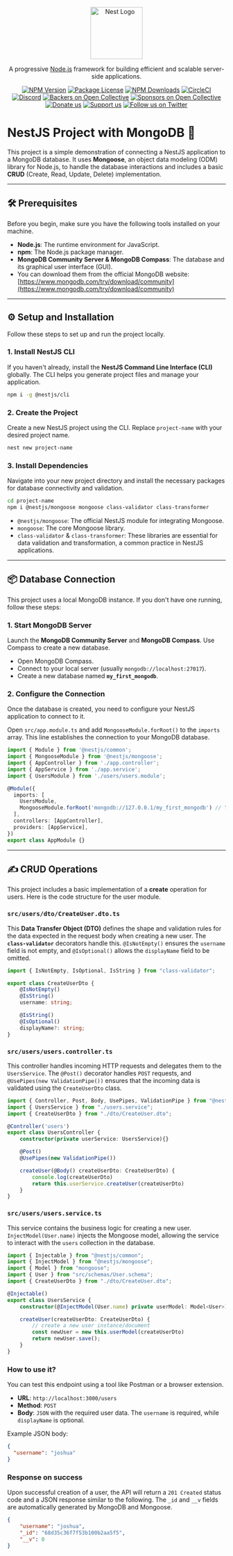 <p align="center">
  <a href="http://nestjs.com/" target="blank"><img src="https://nestjs.com/img/logo-small.svg" width="120" alt="Nest Logo" /></a>
</p>

[circleci-image]: https://img.shields.io/circleci/build/github/nestjs/nest/master?token=abc123def456
[circleci-url]: https://circleci.com/gh/nestjs/nest

  <p align="center">A progressive <a href="http://nodejs.org" target="_blank">Node.js</a> framework for building efficient and scalable server-side applications.</p>
    <p align="center">
<a href="https://www.npmjs.com/~nestjscore" target="_blank"><img src="https://img.shields.io/npm/v/@nestjs/core.svg" alt="NPM Version" /></a>
<a href="https://www.npmjs.com/~nestjscore" target="_blank"><img src="https://img.shields.io/npm/l/@nestjs/core.svg" alt="Package License" /></a>
<a href="https://www.npmjs.com/~nestjscore" target="_blank"><img src="https://img.shields.io/npm/dm/@nestjs/common.svg" alt="NPM Downloads" /></a>
<a href="https://circleci.com/gh/nestjs/nest" target="_blank"><img src="https://img.shields.io/circleci/build/github/nestjs/nest/master" alt="CircleCI" /></a>
<a href="https://discord.gg/G7Qnnhy" target="_blank"><img src="https://img.shields.io/badge/discord-online-brightgreen.svg" alt="Discord"/></a>
<a href="https://opencollective.com/nest#backer" target="_blank"><img src="https://opencollective.com/nest/backers/badge.svg" alt="Backers on Open Collective" /></a>
<a href="https://opencollective.com/nest#sponsor" target="_blank"><img src="https://opencollective.com/nest/sponsors/badge.svg" alt="Sponsors on Open Collective" /></a>
  <a href="https://paypal.me/kamilmysliwiec" target="_blank"><img src="https://img.shields.io/badge/Donate-PayPal-ff3f59.svg" alt="Donate us"/></a>
    <a href="https://opencollective.com/nest#sponsor"  target="_blank"><img src="https://img.shields.io/badge/Support%20us-Open%20Collective-41B883.svg" alt="Support us"></a>
  <a href="https://twitter.com/nestframework" target="_blank"><img src="https://img.shields.io/twitter/follow/nestframework.svg?style=social&label=Follow" alt="Follow us on Twitter"></a>
</p>
  <!--[![Backers on Open Collective](https://opencollective.com/nest/backers/badge.svg)](https://opencollective.com/nest#backer)
  [![Sponsors on Open Collective](https://opencollective.com/nest/sponsors/badge.svg)](https://opencollective.com/nest#sponsor)-->

# NestJS Project with MongoDB 🚀

This project is a simple demonstration of connecting a NestJS application to a MongoDB database. It uses **Mongoose**, an object data modeling (ODM) library for Node.js, to handle the database interactions and includes a basic **CRUD** (Create, Read, Update, Delete) implementation.

-----

## 🛠️ Prerequisites

Before you begin, make sure you have the following tools installed on your machine.

  * **Node.js**: The runtime environment for JavaScript.
  * **npm**: The Node.js package manager.
  * **MongoDB Community Server & MongoDB Compass**: The database and its graphical user interface (GUI).
  * You can download them from the official MongoDB website: [https://www.mongodb.com/try/download/community](https://www.mongodb.com/try/download/community)

-----

## ⚙️ Setup and Installation

Follow these steps to set up and run the project locally.

### 1\. Install NestJS CLI

If you haven't already, install the **NestJS Command Line Interface (CLI)** globally. The CLI helps you generate project files and manage your application.

```bash
npm i -g @nestjs/cli
```

### 2\. Create the Project

Create a new NestJS project using the CLI. Replace `project-name` with your desired project name.

```bash
nest new project-name
```

### 3\. Install Dependencies

Navigate into your new project directory and install the necessary packages for database connectivity and validation.

```bash
cd project-name
npm i @nestjs/mongoose mongoose class-validator class-transformer
```

  * `@nestjs/mongoose`: The official NestJS module for integrating Mongoose.
  * `mongoose`: The core Mongoose library.
  * `class-validator` & `class-transformer`: These libraries are essential for data validation and transformation, a common practice in NestJS applications.

-----

## 📦 Database Connection

This project uses a local MongoDB instance. If you don't have one running, follow these steps:

### 1\. Start MongoDB Server

Launch the **MongoDB Community Server** and **MongoDB Compass**. Use Compass to create a new database.

  * Open MongoDB Compass.
  * Connect to your local server (usually `mongodb://localhost:27017`).
  * Create a new database named **`my_first_mongodb`**.

### 2\. Configure the Connection

Once the database is created, you need to configure your NestJS application to connect to it.

Open `src/app.module.ts` and add `MongooseModule.forRoot()` to the `imports` array. This line establishes the connection to your MongoDB database.

```typescript
import { Module } from '@nestjs/common';
import { MongooseModule } from '@nestjs/mongoose';
import { AppController } from './app.controller';
import { AppService } from './app.service';
import { UsersModule } from './users/users.module';

@Module({
  imports: [
    UsersModule,
    MongooseModule.forRoot('mongodb://127.0.0.1/my_first_mongodb') // Your database connection URL
  ],
  controllers: [AppController],
  providers: [AppService],
})
export class AppModule {}
```

-----

## ✍️ CRUD Operations

This project includes a basic implementation of a **create** operation for users. Here is the code structure for the user module.

### `src/users/dto/CreateUser.dto.ts`

This **Data Transfer Object (DTO)** defines the shape and validation rules for the data expected in the request body when creating a new user. The **`class-validator`** decorators handle this. `@IsNotEmpty()` ensures the `username` field is not empty, and `@IsOptional()` allows the `displayName` field to be omitted.

```typescript
import { IsNotEmpty, IsOptional, IsString } from "class-validator";

export class CreateUserDto {
    @IsNotEmpty()
    @IsString()
    username: string;

    @IsString()
    @IsOptional()
    displayName?: string;
}
```

### `src/users/users.controller.ts`

This controller handles incoming HTTP requests and delegates them to the `UsersService`. The `@Post()` decorator handles `POST` requests, and `@UsePipes(new ValidationPipe())` ensures that the incoming data is validated using the `CreateUserDto` class.

```typescript
import { Controller, Post, Body, UsePipes, ValidationPipe } from "@nestjs/common";
import { UsersService } from "./users.service";
import { CreateUserDto } from "./dto/CreateUser.dto";

@Controller('users')
export class UsersController {
    constructor(private userService: UsersService){}

    @Post()
    @UsePipes(new ValidationPipe())

    createUser(@Body() createUserDto: CreateUserDto) {
        console.log(createUserDto)
        return this.userService.createUser(createUserDto)
    }
}
```

### `src/users/users.service.ts`

This service contains the business logic for creating a new user. `InjectModel(User.name)` injects the Mongoose model, allowing the service to interact with the `users` collection in the database.

```typescript
import { Injectable } from "@nestjs/common";
import { InjectModel } from "@nestjs/mongoose";
import { Model } from "mongoose";
import { User } from "src/schemas/User.schema";
import { CreateUserDto } from "./dto/CreateUser.dto";

@Injectable()
export class UsersService {
    constructor(@InjectModel(User.name) private userModel: Model<User>) {}

    createUser(createUserDto: CreateUserDto) {
        // create a new user instance/document
        const newUser = new this.userModel(createUserDto)
        return newUser.save();
    }
}
```

### How to use it?

You can test this endpoint using a tool like Postman or a browser extension.

  * **URL**: `http://localhost:3000/users`
  * **Method**: `POST`
  * **Body**: `JSON` with the required user data. The `username` is required, while `displayName` is optional.

Example JSON body:

```json
{
  "username": "joshua"
}
```

### Response on success

Upon successful creation of a user, the API will return a `201 Created` status code and a JSON response similar to the following. The `_id` and `__v` fields are automatically generated by MongoDB and Mongoose.

```json
{
    "username": "joshua",
    "_id": "68d35c36f7f53b100b2aa5f5",
    "__v": 0
}
```